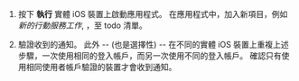 
1. 按下 **執行** 實體 iOS 裝置上啟動應用程式。 在應用程式中，加入新項目，例如 _新的行動服務工作_, ，至 todo 清單。

2. 驗證收到的通知。 此外 -- (也是選擇性) -- 在不同的實體 iOS 裝置上重複上述步驟，一次使用相同的登入帳戶，而另一次使用不同的登入帳戶。 確認只有使用相同使用者帳戶驗證的裝置才會收到通知。

